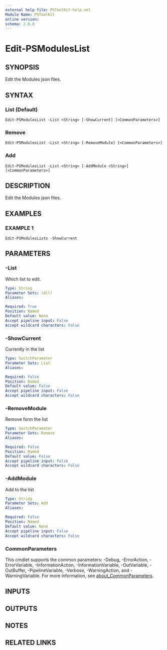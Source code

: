```yaml
---
external help file: PSToolKit-help.xml
Module Name: PSToolKit
online version:
schema: 2.0.0
---
```


# Edit-PSModulesList

## SYNOPSIS
Edit the Modules json files.

## SYNTAX

### List (Default)
```
Edit-PSModulesList -List <String> [-ShowCurrent] [<CommonParameters>]
```

### Remove
```
Edit-PSModulesList -List <String> [-RemoveModule] [<CommonParameters>]
```

### Add
```
Edit-PSModulesList -List <String> [-AddModule <String>] [<CommonParameters>]
```

## DESCRIPTION
Edit the Modules json files.

## EXAMPLES

### EXAMPLE 1
```
Edit-PSModulesLists -ShowCurrent
```

## PARAMETERS

### -List
Which list to edit.

```yaml
Type: String
Parameter Sets: (All)
Aliases:

Required: True
Position: Named
Default value: None
Accept pipeline input: False
Accept wildcard characters: False
```

### -ShowCurrent
Currently in the list

```yaml
Type: SwitchParameter
Parameter Sets: List
Aliases:

Required: False
Position: Named
Default value: False
Accept pipeline input: False
Accept wildcard characters: False
```

### -RemoveModule
Remove form the list

```yaml
Type: SwitchParameter
Parameter Sets: Remove
Aliases:

Required: False
Position: Named
Default value: False
Accept pipeline input: False
Accept wildcard characters: False
```

### -AddModule
Add to the list

```yaml
Type: String
Parameter Sets: Add
Aliases:

Required: False
Position: Named
Default value: None
Accept pipeline input: False
Accept wildcard characters: False
```

### CommonParameters
This cmdlet supports the common parameters: -Debug, -ErrorAction, -ErrorVariable, -InformationAction, -InformationVariable, -OutVariable, -OutBuffer, -PipelineVariable, -Verbose, -WarningAction, and -WarningVariable. For more information, see [about_CommonParameters](http://go.microsoft.com/fwlink/?LinkID=113216).

## INPUTS

## OUTPUTS

## NOTES

## RELATED LINKS
